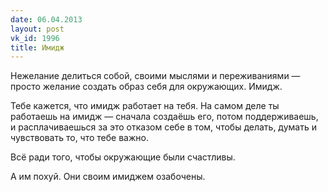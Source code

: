 ```yaml
---
date: 06.04.2013
layout: post
vk_id: 1996
title: Имидж
---
```


Нежелание делиться собой, своими мыслями и переживаниями — просто желание создать образ себя для окружающих. Имидж.

Тебе кажется, что имидж работает на тебя. На самом деле ты работаешь на имидж — сначала создаёшь его, потом поддерживаешь, и расплачиваешься за это отказом себе в том, чтобы делать, думать и чувствовать то, что тебе важно.

Всё ради того, чтобы окружающие были счастливы.

А им похуй. Они своим имиджем озабочены.
